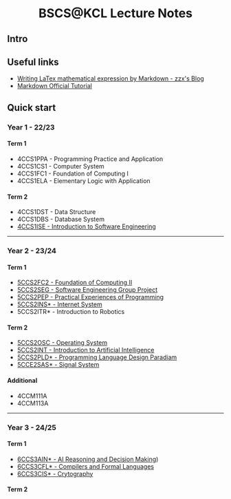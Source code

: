 <h1 align="center"> BSCS@KCL Lecture Notes </h1>

## Intro



## Useful links
- [Writing LaTex mathematical expression by Markdown - zzx's Blog](http://home.ustc.edu.cn/~zzx2002/new/2021/08/04/mathjax/#!)
- [Markdown Official Tutorial](https://markdown.com.cn)

## Quick start

### Year 1 - 22/23
#### Term 1
- 4CCS1PPA - Programming Practice and Application
- 4CCS1CS1 - Computer System
- 4CCS1FC1 - Foundation of Computing I
- 4CCS1ELA - Elementary Logic with Application
#### Term 2
- 4CCS1DST - Data Structure
- 4CCS1DBS - Database System
- [4CCS1ISE - Introduction to Software Engineering](year1/4ccs1ise.md)

---

### Year 2 - 23/24

#### Term 1
- [5CCS2FC2 - Foundation of Computing II](year2/5ccs2fc2.md)
- [5CCS2SEG - Software Engineering Group Project](year2/5ccs2seg.md)
- [5CCS2PEP - Practical Experiences of Programming](year2/5ccs2pep.md) 
- [5CCS2INS* - Internet System](year2/5ccs2ins.md)
- 5CCS2ITR* - Introduction to Robotics

#### Term 2
- [5CCS2OSC - Operating System](year2/5ccs2osc.md)
- [5CCS2INT - Introduction to Artificial Intelligence](year2/5ccs2int.md)
- [5CCS2PLD* - Programming Language Design Paradiam](year2/5ccs2pld.md)
- [5CCE2SAS* - Signal System](year2/5cce2sas.md)

#### Additional
- 4CCM111A
- 4CCM113A

---

### Year 3 - 24/25

#### Term 1

- [6CCS3AIN* - AI Reasoning and Decision Making](year3/6ccs3ain.md))
- [6CCS3CFL* - Compilers and Formal Languages](year3/6ccs3cfl.md)
- [6CCS3CIS* - Crytography](year3/6ccs3cis.md)

#### Term 2